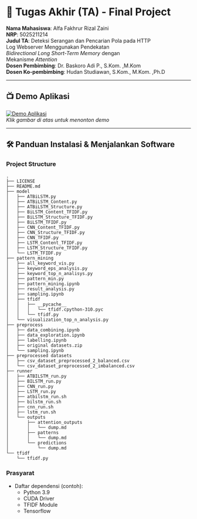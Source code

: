 # 🏁 Tugas Akhir (TA) - Final Project

**Nama Mahasiswa**: Alfa Fakhrur Rizal Zaini  
**NRP**: 5025211214  
**Judul TA**: Deteksi Serangan dan Pencarian Pola pada HTTP  
Log Webserver Menggunakan Pendekatan  
_Bidirectional Long Short-Term Memory_ dengan  
Mekanisme _Attention_   
**Dosen Pembimbing**: Dr. Baskoro Adi P., S.Kom. ,M.Kom   
**Dosen Ko-pembimbing**: Hudan Studiawan, S.Kom., M.Kom. ,Ph.D

---

## 📺 Demo Aplikasi  

[![Demo Aplikasi](https://i.ytimg.com/vi_webp/tCkaBsp8IBk/0.webp)](https://www.youtube.com/watch?v=tCkaBsp8IBk)  
*Klik gambar di atas untuk menonton demo*

---

## 🛠 Panduan Instalasi & Menjalankan Software  
### Project Structure
```
.
├── LICENSE
├── README.md
├── model
│   ├── ATBiLSTM.py
│   ├── ATBiLSTM_Content.py
│   ├── ATBiLSTM_Structure.py
│   ├── BiLSTM_Content_TFIDF.py
│   ├── BiLSTM_Structure_TFIDF.py
│   ├── BiLSTM_TFIDF.py
│   ├── CNN_Content_TFIDF.py
│   ├── CNN_Structure_TFIDF.py
│   ├── CNN_TFIDF.py
│   ├── LSTM_Content_TFIDF.py
│   ├── LSTM_Structure_TFIDF.py
│   └── LSTM_TFIDF.py
├── pattern_mining
│   ├── all_keyword_vis.py
│   ├── keyword_eps_analysis.py
│   ├── keyword_top_n_analisys.py
│   ├── pattern_min.py
│   ├── pattern_mining.ipynb
│   ├── result_analysis.py
│   ├── sampling.ipynb
│   ├── tfidf
│   │   ├── __pycache__
│   │   │   └── tfidf.cpython-310.pyc
│   │   └── tfidf.py
│   └── visualization_top_n_analysis.py
├── preprocess
│   ├── data_combining.ipynb
│   ├── data_exploration.ipynb
│   ├── labelling.ipynb
│   ├── original datasets.zip
│   └── sampling.ipynb
├── preprocessed datasets
│   ├── csv_dataset_preprocessed_2_balanced.csv
│   └── csv_dataset_preprocessed_2_imbalanced.csv
├── runner
│   ├── ATBILSTM_run.py
│   ├── BILSTM_run.py
│   ├── CNN_run.py
│   ├── LSTM_run.py
│   ├── atbilstm_run.sh
│   ├── bilstm_run.sh
│   ├── cnn_run.sh
│   ├── lstm_run.sh
│   └── outputs
│       ├── attention_outputs
│       │   └── dump.md
│       ├── patterns
│       │   └── dump.md
│       └── predictions
│           └── dump.md
└── tfidf
    └── tfidf.py
```
### Prasyarat  
- Daftar dependensi (contoh):
  - Python 3.9
  - CUDA Driver
  - TFIDF Module
  - Tensorflow
